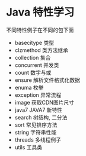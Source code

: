 # Java 特性学习

不同特性例子在不同的包下面

* basecitype 类型
* clzmethod 类方法继承
* collection 集合
* concurrent 并发类
* count 数字与或
* ensure 解析文件格式化数据
* enuma 枚举
* exception 异常流程
* image 获取CDN图片尺寸
* java7 JAVA7 新特性
* search 树结构, 二分法
* sort 常见排序方法
* string 字符串性能
* threads 多线程例子
* utils 工具类
